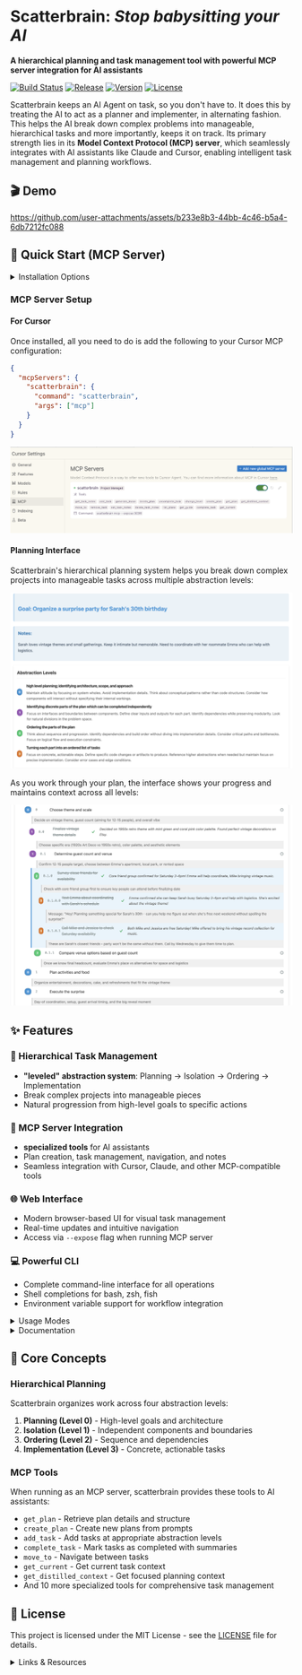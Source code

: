 # Scatterbrain: _Stop babysitting your AI_

**A hierarchical planning and task management tool with powerful MCP server integration for AI assistants**

[![Build Status](https://img.shields.io/badge/build-passing-brightgreen)](https://github.com/owen-d/scatterbrain)
[![Release](https://img.shields.io/github/v/release/owen-d/scatterbrain)](https://github.com/owen-d/scatterbrain/releases/latest)
[![Version](https://img.shields.io/badge/version-0.1.0-blue)](https://github.com/owen-d/scatterbrain)
[![License](https://img.shields.io/badge/license-MIT-green)](LICENSE)

Scatterbrain keeps an AI Agent on task, so you don't have to. It does this by treating the AI to act as a planner and implementer, in alternating fashion. This helps the AI break down complex problems into manageable, hierarchical tasks and more importantly, keeps it on track. Its primary strength lies in its **Model Context Protocol (MCP) server**, which seamlessly integrates with AI assistants like Claude and Cursor, enabling intelligent task management and planning workflows.

## 🎬 Demo



https://github.com/user-attachments/assets/b233e8b3-44bb-4c46-b5a4-6db7212fc088



## 🚀 Quick Start (MCP Server)

<details>
<summary>Installation Options</summary>

### Pre-built Binaries (Recommended)

**Shell Script (macOS/Linux):**
```bash
curl --proto '=https' --tlsv1.2 -LsSf https://github.com/owen-d/scatterbrain/releases/latest/download/scatterbrain-installer.sh | sh
```

**PowerShell (Windows):**
```powershell
powershell -ExecutionPolicy Bypass -c "irm https://github.com/owen-d/scatterbrain/releases/latest/download/scatterbrain-installer.ps1 | iex"
```

**Direct Download:**
Download pre-built binaries for your platform from the [latest release](https://github.com/owen-d/scatterbrain/releases/latest):
- **macOS**: `scatterbrain-aarch64-apple-darwin.tar.xz` (Apple Silicon) or `scatterbrain-x86_64-apple-darwin.tar.xz` (Intel)
- **Linux**: `scatterbrain-x86_64-unknown-linux-gnu.tar.xz` (x64) or `scatterbrain-aarch64-unknown-linux-gnu.tar.xz` (ARM64)
- **Windows**: `scatterbrain-x86_64-pc-windows-msvc.zip`

### Build from Source

```bash
# Install Rust if you haven't already
curl --proto '=https' --tlsv1.2 -sSf https://sh.rustup.rs | sh

# Clone and build scatterbrain
git clone https://github.com/owen-d/scatterbrain.git
cd scatterbrain
cargo build --release

# Install globally (optional)
cargo install --path .
```

</details>

### MCP Server Setup

#### For Cursor

Once installed, all you need to do is add the following to your Cursor MCP configuration:

```json
{
  "mcpServers": {
    "scatterbrain": {
      "command": "scatterbrain",
      "args": ["mcp"]
    }
  }
}
```

![Cursor showing scatterbrain MCP tools](docs/static/cursor_mcp_diagnostic.png)

#### Planning Interface

Scatterbrain's hierarchical planning system helps you break down complex projects into manageable tasks across multiple abstraction levels:

![Initial plan creation with abstraction levels](docs/static/plan_ui_welcome.png)

As you work through your plan, the interface shows your progress and maintains context across all levels:

![Detailed view of an in-progress birthday party plan](docs/static/plan_ui_details.png)

## ✨ Features

### 🎯 Hierarchical Task Management
- **"leveled" abstraction system**: Planning → Isolation → Ordering → Implementation
- Break complex projects into manageable pieces
- Natural progression from high-level goals to specific actions

### 🤖 MCP Server Integration
- **specialized tools** for AI assistants
- Plan creation, task management, navigation, and notes
- Seamless integration with Cursor, Claude, and other MCP-compatible tools

### 🌐 Web Interface
- Modern browser-based UI for visual task management
- Real-time updates and intuitive navigation
- Access via `--expose` flag when running MCP server

### 💻 Powerful CLI
- Complete command-line interface for all operations
- Shell completions for bash, zsh, fish
- Environment variable support for workflow integration

<details>
<summary>Usage Modes</summary>

## MCP Server (Recommended)
Perfect for AI-assisted development and planning:
```bash
scatterbrain mcp --expose 8080
```
- Provides MCP tools to AI assistants
- Optional web UI access
- Ideal for collaborative AI workflows

## CLI Usage
Direct command-line interaction:
```bash
# Create a plan
scatterbrain plan create "Build documentation system"

# Add tasks and navigate
export SCATTERBRAIN_PLAN_ID=1
scatterbrain task add --level 0 "Design architecture" --notes "High-level planning"
scatterbrain move 0
```

## HTTP API Server
Standalone web server:
```bash
scatterbrain serve --port 3000
```
- Full REST API access
- Web UI at http://localhost:3000
- Programmatic integration

## Combined Mode
Best of all worlds:
```bash
scatterbrain mcp --expose 8080
```
- MCP server for AI assistants
- Web UI for visual management
- CLI access for scripting

</details>

<details>
<summary>Documentation</summary>

- **[MCP Integration Guide](docs/MCP-GUIDE.md)** - Complete guide to using scatterbrain with AI assistants
- **[CLI Reference](docs/CLI-REFERENCE.md)** - Comprehensive command documentation
- **[Web UI Guide](docs/WEB-UI.md)** - Browser interface walkthrough
- **[Examples & Patterns](docs/EXAMPLES.md)** - Real-world usage scenarios
- **[Architecture Overview](docs/ARCHITECTURE.md)** - System design and concepts

</details>

## 🎯 Core Concepts

### Hierarchical Planning
Scatterbrain organizes work across four abstraction levels:

1. **Planning (Level 0)** - High-level goals and architecture
2. **Isolation (Level 1)** - Independent components and boundaries  
3. **Ordering (Level 2)** - Sequence and dependencies
4. **Implementation (Level 3)** - Concrete, actionable tasks

### MCP Tools
When running as an MCP server, scatterbrain provides these tools to AI assistants:

- `get_plan` - Retrieve plan details and structure
- `create_plan` - Create new plans from prompts
- `add_task` - Add tasks at appropriate abstraction levels
- `complete_task` - Mark tasks as completed with summaries
- `move_to` - Navigate between tasks
- `get_current` - Get current task context
- `get_distilled_context` - Get focused planning context
- And 10 more specialized tools for comprehensive task management

## 📄 License

This project is licensed under the MIT License - see the [LICENSE](LICENSE) file for details.

<details>
<summary>Links & Resources</summary>

- [GitHub Repository](https://github.com/owen-d/scatterbrain)
- [Latest Release](https://github.com/owen-d/scatterbrain/releases/latest)
- [Issue Tracker](https://github.com/owen-d/scatterbrain/issues)
- [Model Context Protocol](https://modelcontextprotocol.io/)
- [Cursor Editor](https://cursor.sh/)

</details>
